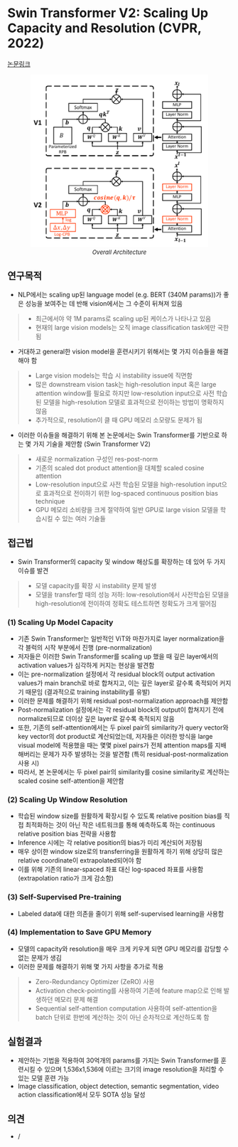 # Swin Transformer V2: Scaling Up Capacity and Resolution (CVPR, 2022)

[논문링크](https://openaccess.thecvf.com/content/CVPR2022/html/Liu_Swin_Transformer_V2_Scaling_Up_Capacity_and_Resolution_CVPR_2022_paper.html)

<p align="center">
    <img width="400" alt='fig1' src="./img/01_41_01.png?raw=true"></br>
    <em><font size=2>Overall Architecture</font></em>
</p>

## 연구목적
- NLP에서는 scaling up된 language model (e.g. BERT (340M params))가 좋은 성능을 보여주는 데 반해 vision에서는 그 수준이 뒤쳐져 있음
> - 최근에서야 약 1M params로 scaling up된 케이스가 나타나고 있음
> - 현재의 large vision models는 오직 image classification task에만 국한됨
- 거대하고 general한 vision model을 훈련시키기 위해서는 몇 가지 이슈들을 해결해야 함
> - Large vision models는 학습 시 instability issue에 직면함
> - 많은 downstream vision task는 high-resolution input 혹은 large attention window를 필요로 하지만 low-resolution input으로 사전 학습된 모델을 high-resolution 모델로 효과적으로 전이하는 방법이 명확하지 않음
> - 추가적으로, resolution이 클 때 GPU 메모리 소모량도 문제가 됨
- 이러한 이슈들을 해결하기 위해 본 논문에서는 Swin Transformer를 기반으로 하는 몇 가지 기술을 제안함 (Swin Transformer V2)
> - 새로운 normalization 구성인 res-post-norm
> - 기존의 scaled dot product attention을 대체할 scaled cosine attention
> - Low-resolution input으로 사전 학습된 모델을 high-resolution input으로 효과적으로 전이하기 위한 log-spaced continuous position bias technique
> - GPU 메모리 소비량을 크게 절약하여 일반 GPU로 large vision 모델을 학습시킬 수 있는 여러 기술들

## 접근법
- Swin Transformer의 capacity 및 window 해상도를 확장하는 데 있어 두 가지 이슈를 발견
> - 모델 capacity를 확장 시 instability 문제 발생
> - 모델을 transfer할 때의 성능 저하: low-resolution에서 사전학습된 모델을 high-resolution에 전이하여 정확도 테스트하면 정확도가 크게 떨어짐
### (1) Scaling Up Model Capacity
- 기존 Swin Transformer는 일반적인 ViT와 마찬가지로 layer normalization을 각 블럭의 시작 부분에서 진행 (pre-normalization)
- 저자들은 이러한 Swin Transformer를 scaling up 했을 때 깊은 layer에서의 activation values가 심각하게 커지는 현상을 발견함
- 이는 pre-normalization 설정에서 각 residual block의 output activation values가 main branch로 바로 합쳐지고, 이는 깊은 layer로 갈수록 축적되어 커지기 때문임 (결과적으로 training instability를 유발)
- 이러한 문제를 해결하기 위해 residual post-normalization approach를 제안함
- Post-normalization 설정에서는 각 residual block의 output이 합쳐지기 전에 normalize되므로 더이상 깊은 layer로 갈수록 축적되지 않음
- 또한, 기존의 self-attention에서는 두 pixel pair의 similarity가 query vector와 key vector의 dot product로 계산되었는데, 저자들은 이러한 방식을 large visual model에 적용했을 때는 몇몇 pixel pairs가 전체 attention maps를 지배해버리는 문제가 자주 발생하는 것을 발견함 (특히 residual-post-normalization 사용 시)
- 따라서, 본 논문에서는 두 pixel pair의 similarity를 cosine similarity로 계산하는 scaled cosine self-attention을 제안함
### (2) Scaling Up Window Resolution
- 학습된 window size를 원활하게 확장시킬 수 있도록 relative position bias를 직접 최적화하는 것이 아닌 작은 네트워크를 통해 예측하도록 하는 continuous relative position bias 전략을 사용함
- Inference 시에는 각 relative position의 bias가 미리 계산되어 저장됨
- 매우 상이한 window size로의 transferring을 원활하게 하기 위해 상당히 많은 relative coordinate이 extrapolated되어야 함
- 이를 위해 기존의 linear-spaced 좌표 대신 log-spaced 좌표를 사용함 (extrapolation ratio가 크게 감소함)
### (3) Self-Supervised Pre-training
- Labeled data에 대한 의존을 줄이기 위해 self-supervised learning을 사용함
### (4) Implementation to Save GPU Memory
- 모델의 capacity와 resolution을 매우 크게 키우게 되면 GPU 메모리를 감당할 수 없는 문제가 생김
- 이러한 문제를 해결하기 위해 몇 가지 사항을 추가로 적용
> - Zero-Redundancy Optimizer (ZeRO) 사용
> - Activation check-pointing를 사용하여 기존에 feature map으로 인해 발생하던 메모리 문제 해결
> - Sequential self-attention computation 사용하여 self-attention을 batch 단위로 한번에 계산하는 것이 아닌 순차적으로 계산하도록 함

## 실험결과
- 제안하는 기법을 적용하여 30억개의 params를 가지는 Swin Transformer를 훈련시킬 수 있으며 1,536x1,536에 이르는 크기의 image resolution을 처리할 수 있는 모델 훈련 가능
- Image classification, object detection, semantic segmentation, video action classification에서 모두 SOTA 성능 달성

## 의견
- /
